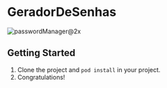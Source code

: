 # GeradorDeSenhas

![passwordManager@2x](https://user-images.githubusercontent.com/26628994/110801973-8252d200-825c-11eb-99ce-3e0552ae3e05.png)

## Getting Started
1. Clone the project and  ```pod install``` in your project.  
2. Congratulations!  
